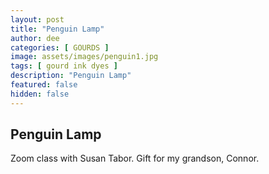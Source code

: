 ```yaml
---
layout: post
title: "Penguin Lamp"
author: dee
categories: [ GOURDS ]
image: assets/images/penguin1.jpg
tags: [ gourd ink dyes ]
description: "Penguin Lamp"
featured: false
hidden: false
---
```


## Penguin Lamp

Zoom class with Susan Tabor. Gift for my grandson, Connor.
